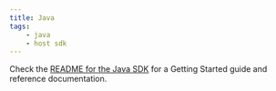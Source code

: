 ```yaml
---
title: Java
tags:
    - java
    - host sdk
---
```


Check the [README for the Java SDK](https://github.com/extism/java-sdk#readme) for a Getting Started guide and reference documentation.


